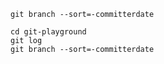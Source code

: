 ```shell
git branch --sort=-committerdate
```

```shell
cd git-playground
git log
git branch --sort=-committerdate
```
